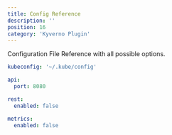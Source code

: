 ```yaml
---
title: Config Reference
description: ''
position: 16
category: 'Kyverno Plugin'
---
```


Configuration File Reference with all possible options.

```yaml
kubeconfig: '~/.kube/config' 

api:
  port: 8080

rest:
  enabled: false

metrics:
  enabled: false
```